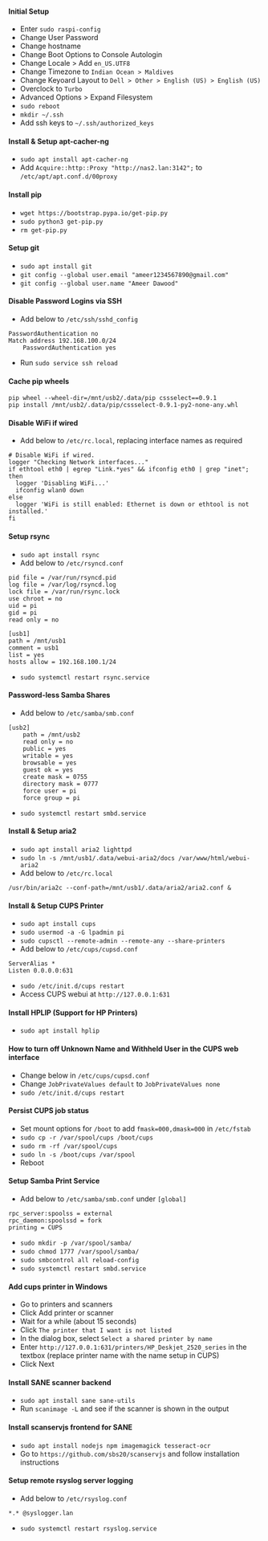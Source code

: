 #### Initial Setup
* Enter `sudo raspi-config`
* Change User Password
* Change hostname
* Change Boot Options to Console Autologin
* Change Locale > Add `en_US.UTF8`
* Change Timezone to `Indian Ocean > Maldives`
* Change Keyoard Layout to `Dell > Other > English (US) > English (US)`
* Overclock to `Turbo`
* Advanced Options > Expand Filesystem
* `sudo reboot`
* `mkdir ~/.ssh`
* Add ssh keys to `~/.ssh/authorized_keys`


#### Install & Setup apt-cacher-ng
* `sudo apt install apt-cacher-ng`
* Add `Acquire::http::Proxy "http://nas2.lan:3142";` to `/etc/apt/apt.conf.d/00proxy`


#### Install pip
* `wget https://bootstrap.pypa.io/get-pip.py`
* `sudo python3 get-pip.py`
* `rm get-pip.py`

#### Setup git
* `sudo apt install git`
* `git config --global user.email "ameer1234567890@gmail.com"`
* `git config --global user.name "Ameer Dawood"`

#### Disable Password Logins via SSH
* Add below to `/etc/ssh/sshd_config`
```
PasswordAuthentication no
Match address 192.168.100.0/24
    PasswordAuthentication yes
```
* Run `sudo service ssh reload`

#### Cache pip wheels
```
pip wheel --wheel-dir=/mnt/usb2/.data/pip cssselect==0.9.1
pip install /mnt/usb2/.data/pip/cssselect-0.9.1-py2-none-any.whl
```

#### Disable WiFi if wired
* Add below to `/etc/rc.local`, replacing interface names as required
```
# Disable WiFi if wired.
logger "Checking Network interfaces..."
if ethtool eth0 | egrep "Link.*yes" && ifconfig eth0 | grep "inet"; then
  logger 'Disabling WiFi...'
  ifconfig wlan0 down
else
  logger 'WiFi is still enabled: Ethernet is down or ethtool is not installed.'
fi
```

#### Setup rsync
* `sudo apt install rsync`
* Add below to `/etc/rsyncd.conf`
```
pid file = /var/run/rsyncd.pid
log file = /var/log/rsyncd.log
lock file = /var/run/rsync.lock
use chroot = no
uid = pi
gid = pi
read only = no

[usb1]
path = /mnt/usb1
comment = usb1
list = yes
hosts allow = 192.168.100.1/24
```
* `sudo systemctl restart rsync.service`

#### Password-less Samba Shares
* Add below to `/etc/samba/smb.conf`
```
[usb2]
    path = /mnt/usb2
    read only = no
    public = yes
    writable = yes
    browsable = yes
    guest ok = yes
    create mask = 0755
    directory mask = 0777
    force user = pi
    force group = pi
```
* `sudo systemctl restart smbd.service`

#### Install & Setup aria2
* `sudo apt install aria2 lighttpd`
* `sudo ln -s /mnt/usb1/.data/webui-aria2/docs /var/www/html/webui-aria2`
* Add below to `/etc/rc.local`
```
/usr/bin/aria2c --conf-path=/mnt/usb1/.data/aria2/aria2.conf &
```

#### Install & Setup CUPS Printer
* `sudo apt install cups`
* `sudo usermod -a -G lpadmin pi`
* `sudo cupsctl --remote-admin --remote-any --share-printers`
* Add below to `/etc/cups/cupsd.conf`
```
ServerAlias *
Listen 0.0.0.0:631
```
* `sudo /etc/init.d/cups restart`
* Access CUPS webui at `http://127.0.0.1:631`

#### Install HPLIP (Support for HP Printers)
* `sudo apt install hplip`

#### How to turn off Unknown Name and Withheld User in the CUPS web interface
* Change below in `/etc/cups/cupsd.conf`
* Change `JobPrivateValues default` to `JobPrivateValues none`
* `sudo /etc/init.d/cups restart`

#### Persist CUPS job status
* Set mount options for `/boot` to add `fmask=000,dmask=000` in `/etc/fstab`
* `sudo cp -r /var/spool/cups /boot/cups`
* `sudo rm -rf /var/spool/cups`
* `sudo ln -s /boot/cups /var/spool`
* Reboot

#### Setup Samba Print Service
* Add below to `/etc/samba/smb.conf` under `[global]`
```
rpc_server:spoolss = external
rpc_daemon:spoolssd = fork
printing = CUPS
```
* `sudo mkdir -p /var/spool/samba/`
* `sudo chmod 1777 /var/spool/samba/`
* `sudo smbcontrol all reload-config`
* `sudo systemctl restart smbd.service`

#### Add cups printer in Windows
* Go to printers and scanners
* Click Add printer or scanner
* Wait for a while (about 15 seconds)
* Click `The printer that I want is not listed`
* In the dialog box, select `Select a shared printer by name`
* Enter `http://127.0.0.1:631/printers/HP_Deskjet_2520_series` in the textbox (replace printer name with the name setup in CUPS)
* Click Next

#### Install SANE scanner backend
* `sudo apt install sane sane-utils`
* Run `scanimage -L` and see if the scanner is shown in the output

#### Install scanservjs frontend for SANE
* `sudo apt install nodejs npm imagemagick tesseract-ocr`
* Go to `https://github.com/sbs20/scanservjs` and follow installation instructions

#### Setup remote rsyslog server logging
* Add below to `/etc/rsyslog.conf`
```
*.* @syslogger.lan
```
* `sudo systemctl restart rsyslog.service`
